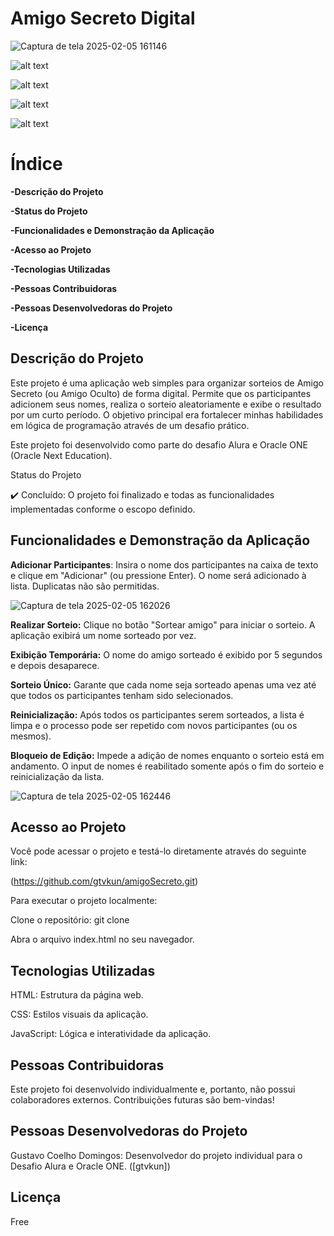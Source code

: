 # **Amigo Secreto Digital**

![Captura de tela 2025-02-05 161146](https://github.com/user-attachments/assets/24e7f0e9-bf2b-4d53-af9e-97d39777f8e8)


<!-- Badges -->


![alt text](https://img.shields.io/badge/Status-Concluído-success)


![alt text](https://img.shields.io/badge/Licença-Free-green.svg)


![alt text](https://img.shields.io/badge/Linguagem-HTML%2FCSS%2FJavaScript-blue)


![alt text](https://img.shields.io/badge/Contribuições-Bem--Vindas-brightgreen)

# **Índice**

 **-Descrição do Projeto**

**-Status do Projeto**

**-Funcionalidades e Demonstração da Aplicação**

**-Acesso ao Projeto**

**-Tecnologias Utilizadas**

**-Pessoas Contribuidoras**

**-Pessoas Desenvolvedoras do Projeto**

**-Licença**

## **Descrição do Projeto**

Este projeto é uma aplicação web simples para organizar sorteios de Amigo Secreto (ou Amigo Oculto) de forma digital. Permite que os participantes adicionem seus nomes, realiza o sorteio aleatoriamente e exibe o resultado por um curto período. O objetivo principal era fortalecer minhas habilidades em lógica de programação através de um desafio prático.

Este projeto foi desenvolvido como parte do desafio Alura e Oracle ONE (Oracle Next Education).

Status do Projeto

:heavy_check_mark: Concluído: O projeto foi finalizado e todas as funcionalidades implementadas conforme o escopo definido.

## **Funcionalidades e Demonstração da Aplicação**

**Adicionar Participantes**: Insira o nome dos participantes na caixa de texto e clique em "Adicionar" (ou pressione Enter). O nome será adicionado à lista. Duplicatas não são permitidas.

![Captura de tela 2025-02-05 162026](https://github.com/user-attachments/assets/a6e57218-424c-455b-a4dc-2e0839e53670)


**Realizar Sorteio:** Clique no botão "Sortear amigo" para iniciar o sorteio. A aplicação exibirá um nome sorteado por vez.

**Exibição Temporária:** O nome do amigo sorteado é exibido por 5 segundos e depois desaparece.

**Sorteio Único:** Garante que cada nome seja sorteado apenas uma vez até que todos os participantes tenham sido selecionados.

**Reinicialização:** Após todos os participantes serem sorteados, a lista é limpa e o processo pode ser repetido com novos participantes (ou os mesmos).

**Bloqueio de Edição:** Impede a adição de nomes enquanto o sorteio está em andamento. O input de nomes é reabilitado somente após o fim do sorteio e reinicialização da lista.

![Captura de tela 2025-02-05 162446](https://github.com/user-attachments/assets/29218c28-03eb-476d-8bc9-f2e4da8700cc)


## **Acesso ao Projeto**

Você pode acessar o projeto e testá-lo diretamente através do seguinte link:

(https://github.com/gtvkun/amigoSecreto.git)

Para executar o projeto localmente:

Clone o repositório: git clone 

Abra o arquivo index.html no seu navegador.

## **Tecnologias Utilizadas**

HTML: Estrutura da página web.

CSS: Estilos visuais da aplicação.

JavaScript: Lógica e interatividade da aplicação.

## **Pessoas Contribuidoras**

Este projeto foi desenvolvido individualmente e, portanto, não possui colaboradores externos. Contribuições futuras são bem-vindas! 

## **Pessoas Desenvolvedoras do Projeto**

Gustavo Coelho Domingos: Desenvolvedor do projeto individual para o Desafio Alura e Oracle ONE. ([gtvkun])

## **Licença**

Free
